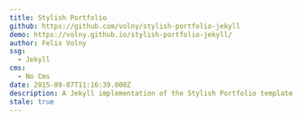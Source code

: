 ```yaml
---
title: Stylish Portfolio
github: https://github.com/volny/stylish-portfolio-jekyll
demo: https://volny.github.io/stylish-portfolio-jekyll/
author: Felix Volny
ssg:
  - Jekyll
cms:
  - No Cms
date: 2015-09-07T11:16:39.000Z
description: A Jekyll implementation of the Stylish Portfolio template by Start Bootstrap
stale: true
---
```

